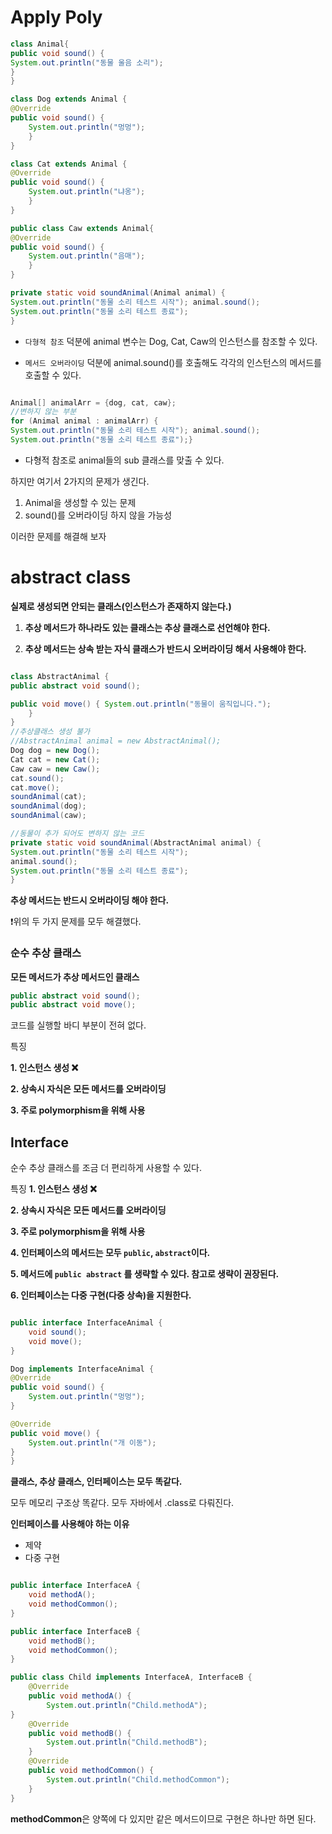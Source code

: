 # Apply Poly

~~~java
class Animal{
public void sound() {
System.out.println("동물 울음 소리");
}
}

class Dog extends Animal {
@Override
public void sound() { 
    System.out.println("멍멍");
    }
}

class Cat extends Animal {
@Override
public void sound() { 
    System.out.println("냐옹");
    }
}

public class Caw extends Animal{
@Override
public void sound() {
    System.out.println("음매");
    }
}

private static void soundAnimal(Animal animal) {
System.out.println("동물 소리 테스트 시작"); animal.sound();
System.out.println("동물 소리 테스트 종료");
}
~~~

* `다형적 참조` 덕분에 animal 변수는 Dog, Cat, Caw의 인스턴스를 참조할 수 있다.

* `메서드 오버라이딩` 덕분에 animal.sound()를 호출해도 각각의 인스턴스의 메서드를 호출할 수 있다.

~~~java

Animal[] animalArr = {dog, cat, caw};
//변하지 않는 부분
for (Animal animal : animalArr) {
System.out.println("동물 소리 테스트 시작"); animal.sound();
System.out.println("동물 소리 테스트 종료");}
~~~

* 다형적 참조로 animal들의 sub 클래스를 맞출 수 있다.


하지만 여기서 2가지의 문제가 생긴다.

1. Animal을 생성할 수 있는 문제
2. sound()를 오버라이딩 하지 않을 가능성

이러한 문제를 해결해 보자


# abstract class

**실제로 생성되면 안되는 클래스(인스턴스가 존재하지 않는다.)**

1. **추상 메서드가 하나라도 있는 클래스는 추상 클래스로 선언해야 한다.**

2. **추상 메서드는 상속 받는 자식 클래스가 반드시 오버라이딩 해서 사용해야 한다.**



~~~java

class AbstractAnimal {
public abstract void sound();

public void move() { System.out.println("동물이 움직입니다.");
    }
}
//추상클래스 생성 불가
//AbstractAnimal animal = new AbstractAnimal();
Dog dog = new Dog();
Cat cat = new Cat();
Caw caw = new Caw();
cat.sound();
cat.move();
soundAnimal(cat);
soundAnimal(dog);
soundAnimal(caw);

//동물이 추가 되어도 변하지 않는 코드
private static void soundAnimal(AbstractAnimal animal) {
System.out.println("동물 소리 테스트 시작"); 
animal.sound();
System.out.println("동물 소리 테스트 종료");
}
~~~


**추상 메서드는 반드시 오버라이딩 해야 한다.**

❗️위의 두 가지 문제를 모두 해결했다.

### 순수 추상 클래스

**모든 메서드가 추상 메서드인 클래스**

~~~java
public abstract void sound();
public abstract void move();
~~~
코드를 실행할 바디 부분이 전혀 없다.

특징

**1. 인스턴스 생성 ❌**

**2. 상속시 자식은 모든 메서드를 오버라이딩**

**3. 주로 polymorphism을 위해 사용**

## Interface

순수 추상 클래스를 조금 더 편리하게 사용할 수 있다.


특징 
**1. 인스턴스 생성 ❌**

**2. 상속시 자식은 모든 메서드를 오버라이딩**

**3. 주로 polymorphism을 위해 사용**

**4. 인터페이스의 메서드는 모두 `public`, `abstract`이다.**

**5. 메서드에 `public abstract` 를 생략할 수 있다. 참고로 생략이 권장된다.**

**6. 인터페이스는 다중 구현(다중 상속)을 지원한다.**


~~~java

public interface InterfaceAnimal {
    void sound();
    void move();
}

Dog implements InterfaceAnimal {
@Override
public void sound() { 
    System.out.println("멍멍");
}

@Override
public void move() {
    System.out.println("개 이동"); 
}
}
~~~

**클래스, 추상 클래스, 인터페이스는 모두 똑같다.**

모두 메모리 구조상 똑같다. 모두 자바에서 .class로 다뤄진다.

**인터페이스를 사용해야 하는 이유**

* 제약
* 다중 구현

~~~java

public interface InterfaceA {
    void methodA();
    void methodCommon();
}

public interface InterfaceB {
    void methodB();
    void methodCommon();
}

public class Child implements InterfaceA, InterfaceB {
    @Override
    public void methodA() {
        System.out.println("Child.methodA");
}
    @Override
    public void methodB() {
        System.out.println("Child.methodB");
    }
    @Override
    public void methodCommon() {
        System.out.println("Child.methodCommon");
    }
}
~~~
**methodCommon**은 양쪽에 다 있지만 같은 메서드이므로 구현은 하나만 하면 된다.

